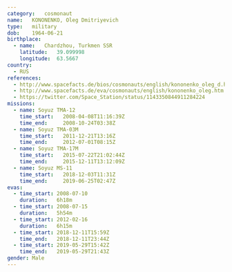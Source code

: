 ```yaml
---
category:	cosmonaut
name:	KONONENKO, Oleg Dmitriyevich 
type:	military
dob:	1964-06-21
birthplace:
  - name:	Chardzhou, Turkmen SSR
    latitude:	39.099998
    longitude:	63.5667
country:
  - RUS
references:
  - http://www.spacefacts.de/bios/cosmonauts/english/kononenko_oleg_d.htm
  - http://www.spacefacts.de/eva/cosmonauts/english/kononenko_oleg.htm
  - https://twitter.com/Space_Station/status/1143350844911284224
missions:
  - name: Soyuz TMA-12
    time_start:   2008-04-08T11:16:39Z
    time_end:     2008-10-24T03:38Z
  - name: Soyuz TMA-03M
    time_start:   2011-12-21T13:16Z
    time_end:     2012-07-01T08:15Z
  - name: Soyuz TMA-17M
    time_start:   2015-07-22T21:02:44Z
    time_end:     2015-12-11T13:12:09Z
  - name: Soyuz MS-11
    time_start:   2018-12-03T11:31Z
    time_end:     2019-06-25T02:47Z
evas:
  - time_start: 2008-07-10
    duration:   6h18m
  - time_start: 2008-07-15
    duration:   5h54m
  - time_start: 2012-02-16
    duration:   6h15m
  - time_start: 2018-12-11T15:59Z
    time_end:	2018-12-11T23:44Z
  - time_start: 2019-05-29T15:42Z
    time_end:   2019-05-29T21:43Z
gender:	Male
---
```

